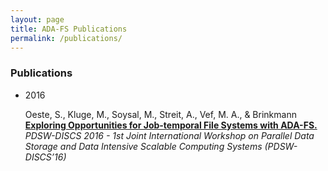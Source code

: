 ```yaml
---
layout: page
title: ADA-FS Publications
permalink: /publications/
---
```


### Publications

* 2016
	<p>Oeste, S., Kluge, M., Soysal, M., Streit, A., Vef, M. A., & Brinkmann
		<a href="http://www.pdsw.org/pdsw-discs16/wips/oeste-wip-pdsw-discs16.pdf">
			<b>Exploring Opportunities for Job-temporal File Systems with ADA-FS.</b>
		</a>
	<em>
		PDSW-DISCS 2016 - 1st Joint International Workshop on Parallel Data Storage and Data Intensive Scalable Computing Systems (PDSW-DISCS’16)
	</em>
	</p>
